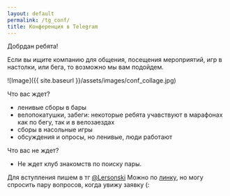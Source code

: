 ```yaml
---
layout: default
permalink: /tg_conf/
title: Конференция в Telegram
---
```


Добрдан ребята!

Если вы ищите компанию для общения, посещения мероприятий, игр в настолки, или бега, то возможно мы вам подойдем.

![Image]({{ site.baseurl }}/assets/images/conf_collage.jpg)

Что вас ждет?
- ленивые сборы в бары
- велопокатушки, забеги: некоторые ребята учавствуют в марафонах как по бегу, так и в велозаездах
- сборы в насольные игры
- обсуждения и опросы, но ленивые, люди работают

Что вас не ждет?
- Не ждет клуб знакомств по поиску пары.

Для вступления пишем в тг [@Lersonski](https://t.me/Lersonski)
Можно по [линку](https://t.me/+yVHkIfXOys42NjMy), но могу спросить пару вопросов, когда увижу заявку (: 

